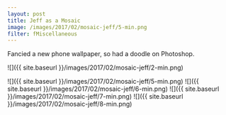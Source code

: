 ```yaml
---
layout: post
title: Jeff as a Mosaic
image: /images/2017/02/mosaic-jeff/5-min.png
filter: fMiscellaneous
---
```


Fancied a new phone wallpaper, so had a doodle on Photoshop.

<!---
![]({{ site.baseurl }}/images/2017/02/mosaic-jeff/1-min.png)
-->
![]({{ site.baseurl }}/images/2017/02/mosaic-jeff/2-min.png)
<!---
![]({{ site.baseurl }}/images/2017/02/mosaic-jeff/3-min.png)
![]({{ site.baseurl }}/images/2017/02/mosaic-jeff/4-min.png)
-->
![]({{ site.baseurl }}/images/2017/02/mosaic-jeff/5-min.png)
![]({{ site.baseurl }}/images/2017/02/mosaic-jeff/6-min.png)
![]({{ site.baseurl }}/images/2017/02/mosaic-jeff/7-min.png)
![]({{ site.baseurl }}/images/2017/02/mosaic-jeff/8-min.png)
